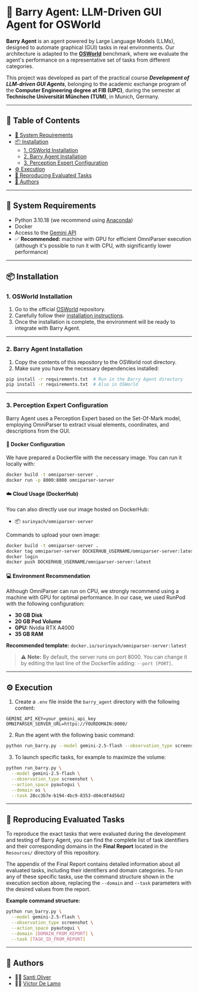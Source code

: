 # 🧠 Barry Agent: LLM-Driven GUI Agent for OSWorld

**Barry Agent** is an agent powered by Large Language Models (LLMs), designed to automate graphical (GUI) tasks in real environments. Our architecture is adapted to the **[OSWorld](https://github.com/xlang-ai/OSWorld)** benchmark, where we evaluate the agent's performance on a representative set of tasks from different categories.

This project was developed as part of the practical course _**Development of LLM-driven GUI Agents**_, belonging to the academic exchange program of the **Computer Engineering degree at FIB (UPC)**, during the semester at **Technische Universität München (TUM)**, in Munich, Germany.

---

## 🚀 Table of Contents

- [🔧 System Requirements](#-system-requirements)
- [📦 Installation](#-installation)
  - [1. OSWorld Installation](#1-osworld-installation)
  - [2. Barry Agent Installation](#2-barry-agent-installation)
  - [3. Perception Expert Configuration](#3-perception-expert-configuration)
- [⚙️ Execution](#️-execution)
- [🔄 Reproducing Evaluated Tasks](#-reproducing-evaluated-tasks)
- [👥 Authors](#-authors)

---

## 🔧 System Requirements

- Python 3.10.18 (we recommend using [Anaconda](https://www.anaconda.com/))
- Docker
- Access to the [Gemini API](https://ai.google.dev/)
- ✅ **Recommended:** machine with GPU for efficient OmniParser execution (although it's possible to run it with CPU, with significantly lower performance)

---

## 📦 Installation

### 1. OSWorld Installation

1. Go to the official [OSWorld](https://github.com/xlang-ai/OSWorld) repository.
2. Carefully follow their [installation instructions](https://github.com/xlang-ai/OSWorld#-installation).
3. Once the installation is complete, the environment will be ready to integrate with Barry Agent.

---

### 2. Barry Agent Installation

1. Copy the contents of this repository to the OSWorld root directory.
2. Make sure you have the necessary dependencies installed:

```bash
pip install -r requirements.txt  # Run in the Barry Agent directory
pip install -r requirements.txt  # Also in OSWorld
```

---

### 3. Perception Expert Configuration

Barry Agent uses a Perception Expert based on the Set-Of-Mark model, employing OmniParser to extract visual elements, coordinates, and descriptions from the GUI.

#### 🐳 Docker Configuration

We have prepared a Dockerfile with the necessary image. You can run it locally with:

```bash
docker build -t omniparser-server .
docker run -p 8000:8000 omniparser-server
```

#### ☁️ Cloud Usage (DockerHub)

You can also directly use our image hosted on DockerHub:

- 📦 `surinyach/omniparser-server`

Commands to upload your own image:

```bash
docker build -t omniparser-server .
docker tag omniparser-server DOCKERHUB_USERNAME/omniparser-server:latest
docker login
docker push DOCKERHUB_USERNAME/omniparser-server:latest
```

#### 💻 Environment Recommendation

Although OmniParser can run on CPU, we strongly recommend using a machine with GPU for optimal performance. In our case, we used RunPod with the following configuration:

- **30 GB Disk**
- **20 GB Pod Volume**
- **GPU:** Nvidia RTX A4000
- **35 GB RAM**

**Recommended template:** `docker.io/surinyach/omniparser-server:latest`

> ⚠️ **Note:** By default, the server runs on port 8000. You can change it by editing the last line of the Dockerfile adding: `--port [PORT]`.

---

## ⚙️ Execution

1. Create a `.env` file inside the `barry_agent` directory with the following content:

```env
GEMINI_API_KEY=your_gemini_api_key
OMNIPARSER_SERVER_URL=https://YOURDOMAIN:8000/
```

2. Run the agent with the following basic command:

```bash
python run_barry.py --model gemini-2.5-flash --observation_type screenshot --action_space pyautogui
```

3. To launch specific tasks, for example to maximize the volume:

```bash
python run_barry.py \
  --model gemini-2.5-flash \
  --observation_type screenshot \
  --action_space pyautogui \
  --domain os \
  --task 28cc3b7e-b194-4bc9-8353-d04c0f4d56d2
```

---

## 🔄 Reproducing Evaluated Tasks

To reproduce the exact tasks that were evaluated during the development and testing of Barry Agent, you can find the complete list of task identifiers and their corresponding domains in the **Final Report** located in the `Resources/` directory of this repository.

The appendix of the Final Report contains detailed information about all evaluated tasks, including their identifiers and domain categories. To run any of these specific tasks, use the command structure shown in the execution section above, replacing the `--domain` and `--task` parameters with the desired values from the report.

**Example command structure:**

```bash
python run_barry.py \
  --model gemini-2.5-flash \
  --observation_type screenshot \
  --action_space pyautogui \
  --domain [DOMAIN_FROM_REPORT] \
  --task [TASK_ID_FROM_REPORT]
```


---

## 👥 Authors

- 🧑‍💻 [Santi Oliver](https://github.com/surinyach)
- 🧑‍💻 [Víctor De Lamo](https://github.com/VictorDeLamo)